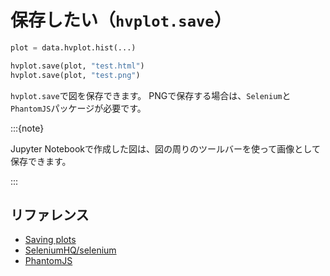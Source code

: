 # 保存したい（``hvplot.save``）

```python
plot = data.hvplot.hist(...)

hvplot.save(plot, "test.html")
hvplot.save(plot, "test.png")
```

``hvplot.save``で図を保存できます。
PNGで保存する場合は、``Selenium``と``PhantomJS``パッケージが必要です。

:::{note}

Jupyter Notebookで作成した図は、図の周りのツールバーを使って画像として保存できます。

:::

## リファレンス

- [Saving plots](https://hvplot.holoviz.org/user_guide/Viewing.html#saving-plots)
- [SeleniumHQ/selenium](https://github.com/SeleniumHQ/selenium)
- [PhantomJS](https://phantomjs.org/)
